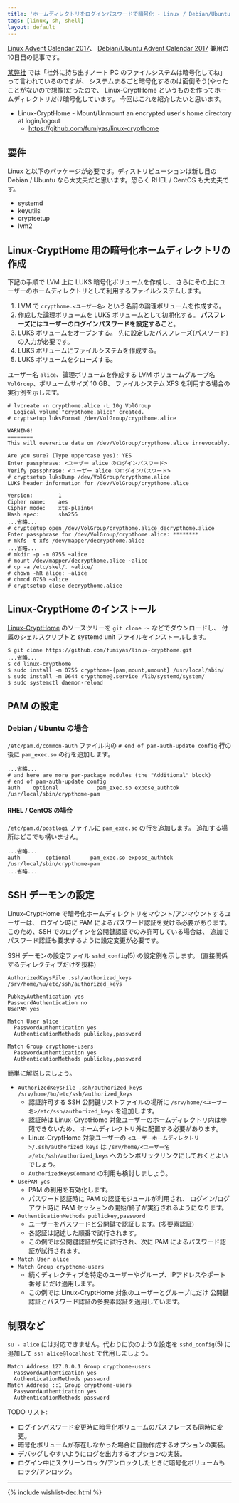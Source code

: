 ```yaml
---
title: 'ホームディレクトリをログインパスワードで暗号化 - Linux / Debian/Ubuntu Advent Calendar 2017'
tags: [linux, sh, shell]
layout: default
---
```


[Linux Advent Calendar 2017](https://qiita.com/advent-calendar/2017/linux)、
[Debian/Ubuntu Advent Calendar 2017](https://qiita.com/advent-calendar/2017/debian-ubuntu)
兼用の 10日目の記事です。

[某弊社](https://www.osstech.co.jp/company/recruit)
では「社外に持ち出すノート PC のファイルシステムは暗号化してね」って言われているのですが、
システムまるごと暗号化するのは面倒そう(やったことがないので想像)だったので、
Linux-CryptHome というものを作ってホームディレクトリだけ暗号化しています。
今回はこれを紹介したいと思います。

  * Linux-CryptHome - Mount/Unmount an encrypted user's home directory at login/logout 
      * <https://github.com/fumiyas/linux-crypthome>

要件
----------------------------------------------------------------------

Linux と以下のパッケージが必要です。ディストリビューションは新し目の
Debian / Ubuntu なら大丈夫だと思います。恐らく RHEL / CentOS も大丈夫です。

  * systemd
  * keyutils
  * cryptsetup
  * lvm2

Linux-CryptHome 用の暗号化ホームディレクトリの作成
----------------------------------------------------------------------
 
下記の手順で LVM 上に LUKS 暗号化ボリュームを作成し、
さらにその上にユーザーのホームディレクトリとして利用するファイルシステムします。

  1. LVM で `crypthome.<ユーザー名>` という名前の論理ボリュームを作成する。
  2. 作成した論理ボリュームを LUKS ボリュームとして初期化する。
     **パスフレーズにはユーザーのログインパスワードを設定すること**。
  3. LUKS ボリュームをオープンする。
     先に設定したパスフレーズ(パスワード)の入力が必要です。
  4. LUKS ボリュームにファイルシステムを作成する。
  5. LUKS ボリュームをクローズする。

ユーザー名 `alice`、論理ボリュームを作成する LVM
ボリュームグループ名 `VolGroup`、ボリュームサイズ 10 GB、
ファイルシステム XFS を利用する場合の実行例を示します。

```console
# lvcreate -n crypthome.alice -L 10g VolGroup
  Logical volume "crypthome.alice" created.
# cryptsetup luksFormat /dev/VolGroup/crypthome.alice

WARNING!
========
This will overwrite data on /dev/VolGroup/crypthome.alice irrevocably.

Are you sure? (Type uppercase yes): YES
Enter passphrase: <ユーザー alice のログインパスワード>
Verify passphrase: <ユーザー alice のログインパスワード>
# cryptsetup luksDump /dev/VolGroup/crypthome.alice
LUKS header information for /dev/VolGroup/crypthome.alice

Version:        1
Cipher name:    aes
Cipher mode:    xts-plain64
Hash spec:      sha256
...省略...
# cryptsetup open /dev/VolGroup/crypthome.alice decrypthome.alice
Enter passphrase for /dev/VolGroup/crypthome.alice: ********
# mkfs -t xfs /dev/mapper/decrypthome.alice
...省略...
# mkdir -p -m 0755 ~alice
# mount /dev/mapper/decrypthome.alice ~alice
# cp -a /etc/skel/. ~alice/
# chown -hR alice: ~alice
# chmod 0750 ~alice
# cryptsetup close decrypthome.alice
```

Linux-CryptHome のインストール
----------------------------------------------------------------------

[Linux-CryptHome](https://github.com/fumiyas/linux-crypthome)
のソースツリーを `git clone 〜` などでダウンロードし、
付属のシェルスクリプトと systemd unit ファイルをインストールします。

```console
$ git clone https://github.com/fumiyas/linux-crypthome.git
...省略...
$ cd linux-crypthome
$ sudo install -m 0755 crypthome-{pam,mount,umount} /usr/local/sbin/
$ sudo install -m 0644 crypthome@.service /lib/systemd/system/
$ sudo systemctl daemon-reload
```

PAM の設定
----------------------------------------------------------------------

### Debian / Ubuntu の場合

`/etc/pam.d/common-auth` ファイル内の
`# end of pam-auth-update config` 行の後に `pam_exec.so` の行を追加します。

```
...省略...
# and here are more per-package modules (the "Additional" block)
# end of pam-auth-update config
auth	optional			pam_exec.so expose_authtok /usr/local/sbin/crypthome-pam
```

#### RHEL / CentOS の場合

`/etc/pam.d/postlogi` ファイルに `pam_exec.so` の行を追加します。
追加する場所はどこでも構いません。

```
...省略...
auth        optional      pam_exec.so expose_authtok /usr/local/sbin/crypthome-pam
...省略...
```

SSH デーモンの設定
----------------------------------------------------------------------

Linux-CryptHome で暗号化ホームディレクトリをマウント/アンマウントするユーザーは、
ログイン時に PAM によるパスワード認証を受ける必要があります。
このため、SSH でのログインを公開鍵認証でのみ許可している場合は、
追加でパスワード認証も要求するように設定変更が必要です。

SSH デーモンの設定ファイル `sshd_config`(5) の設定例を示します。
(直接関係するディレクティブだけを抜粋)

```
AuthorizedKeysFile .ssh/authorized_keys /srv/home/%u/etc/ssh/authorized_keys

PubkeyAuthentication yes
PasswordAuthentication no
UsePAM yes

Match User alice
  PasswordAuthentication yes
  AuthenticationMethods publickey,password

Match Group crypthome-users
  PasswordAuthentication yes
  AuthenticationMethods publickey,password
```

簡単に解説しましょう。

  * `AuthorizedKeysFile .ssh/authorized_keys /srv/home/%u/etc/ssh/authorized_keys`
      * 認証許可する SSH 公開鍵リストファイルの場所に
        `/srv/home/<ユーザー名>/etc/ssh/authorized_keys` を追加します。
      * 認証時は Linux-CryptHome 対象ユーザーのホームディレクトリ内は参照できないため、
        ホームディレクトリ外に配置する必要があります。
      * Linux-CryptHome 対象ユーザーの `<ユーザーホームディレクトリ>/.ssh/authorized_keys`
        は `/srv/home/<ユーザー名>/etc/ssh/authorized_keys`
        へのシンボリックリンクにしておくとよいでしょう。
      * `AuthorizedKeysCommand` の利用も検討しましょう。
  * `UsePAM yes`
      * PAM の利用を有効化します。
      * パスワード認証時に PAM の認証モジュールが利用され、
        ログイン/ログアウト時に PAM セッションの開始/終了が実行されるようになります。
  * `AuthenticationMethods publickey,password`
      * ユーザーをパスワードと公開鍵で認証します。(多要素認証)
      * 各認証は記述した順番で試行されます。
      * この例では公開鍵認証が先に試行され、次に
        PAM によるパスワード認証が試行されます。
  * `Match User alice`
  * `Match Group crypthome-users`
      * 続くディレクティブを特定のユーザーやグループ、IPアドレスやポート番号
        にだけ適用します。
      * この例では Linux-CryptHome 対象のユーザーとグループにだけ
        公開鍵認証とパスワード認証の多要素認証を適用しています。

制限など
----------------------------------------------------------------------

`su - alice` には対応できません。代わりに次のような設定を `sshd_config`(5)
に追加して `ssh alice@localhost` で代用しましょう。

```
Match Address 127.0.0.1 Group crypthome-users
  PasswordAuthentication yes
  AuthenticationMethods password
Match Address ::1 Group crypthome-users
  PasswordAuthentication yes
  AuthenticationMethods password
```

TODO リスト:

  * ログインパスワード変更時に暗号化ボリュームのパスフレーズも同時に変更。
  * 暗号化ボリュームが存在しなかった場合に自動作成するオプションの実装。
  * デバッグしやすいようにログを出力するオプションの実装。
  * ログイン中にスクリーンロック/アンロックしたときに暗号化ボリュームも
    ロック/アンロック。

* * *

{% include wishlist-dec.html %}
